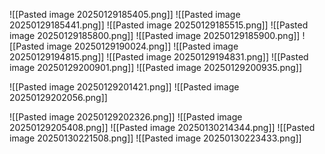 ![[Pasted image 20250129185405.png]]
![[Pasted image 20250129185441.png]]
![[Pasted image 20250129185515.png]]
![[Pasted image 20250129185800.png]]
![[Pasted image 20250129185900.png]]
![[Pasted image 20250129190024.png]]
![[Pasted image 20250129194815.png]]
![[Pasted image 20250129194831.png]]
![[Pasted image 20250129200901.png]]
![[Pasted image 20250129200935.png]]


![[Pasted image 20250129201421.png]]
![[Pasted image 20250129202056.png]]


![[Pasted image 20250129202326.png]]
![[Pasted image 20250129205408.png]]
![[Pasted image 20250130214344.png]]
![[Pasted image 20250130221508.png]]
![[Pasted image 20250130223433.png]]